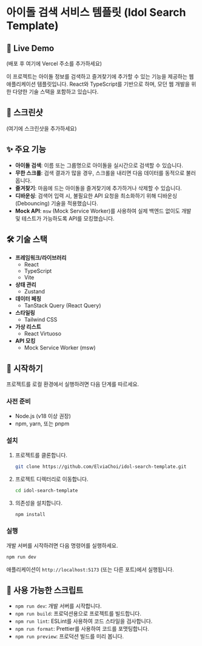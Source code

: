 # 아이돌 검색 서비스 템플릿 (Idol Search Template)

## 🚀 Live Demo

(배포 후 여기에 Vercel 주소를 추가하세요)

이 프로젝트는 아이돌 정보를 검색하고 즐겨찾기에 추가할 수 있는 기능을 제공하는 웹 애플리케이션 템플릿입니다. React와 TypeScript를 기반으로 하며, 모던 웹 개발을 위한 다양한 기술 스택을 포함하고 있습니다.

## 📸 스크린샷

(여기에 스크린샷을 추가하세요)

## ✨ 주요 기능

- **아이돌 검색**: 이름 또는 그룹명으로 아이돌을 실시간으로 검색할 수 있습니다.
- **무한 스크롤**: 검색 결과가 많을 경우, 스크롤을 내리면 다음 데이터를 동적으로 불러옵니다.
- **즐겨찾기**: 마음에 드는 아이돌을 즐겨찾기에 추가하거나 삭제할 수 있습니다.
- **디바운싱**: 검색어 입력 시, 불필요한 API 요청을 최소화하기 위해 디바운싱(Debouncing) 기술을 적용했습니다.
- **Mock API**: `msw` (Mock Service Worker)를 사용하여 실제 백엔드 없이도 개발 및 테스트가 가능하도록 API를 모킹했습니다.

## 🛠️ 기술 스택

- **프레임워크/라이브러리**
  - React
  - TypeScript
  - Vite
- **상태 관리**
  - Zustand
- **데이터 페칭**
  - TanStack Query (React Query)
- **스타일링**
  - Tailwind CSS
- **가상 리스트**
  - React Virtuoso
- **API 모킹**
  - Mock Service Worker (msw)

## 🚀 시작하기

프로젝트를 로컬 환경에서 실행하려면 다음 단계를 따르세요.

### 사전 준비

- Node.js (v18 이상 권장)
- npm, yarn, 또는 pnpm

### 설치

1. 프로젝트를 클론합니다.
   ```bash
   git clone https://github.com/ElviaChoi/idol-search-template.git
   ```
2. 프로젝트 디렉터리로 이동합니다.
   ```bash
   cd idol-search-template
   ```
3. 의존성을 설치합니다.
   ```bash
   npm install
   ```

### 실행

개발 서버를 시작하려면 다음 명령어를 실행하세요.

```bash
npm run dev
```

애플리케이션이 `http://localhost:5173` (또는 다른 포트)에서 실행됩니다.

## 📜 사용 가능한 스크립트

- `npm run dev`: 개발 서버를 시작합니다.
- `npm run build`: 프로덕션용으로 프로젝트를 빌드합니다.
- `npm run lint`: ESLint를 사용하여 코드 스타일을 검사합니다.
- `npm run format`: Prettier를 사용하여 코드를 포맷팅합니다.
- `npm run preview`: 프로덕션 빌드를 미리 봅니다.